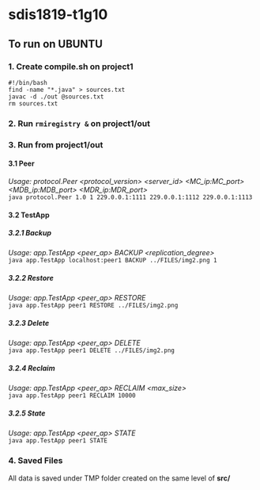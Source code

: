 # sdis1819-t1g10

## To run on UBUNTU

### 1. Create __compile.sh__ on project1
```
#!/bin/bash
find -name "*.java" > sources.txt
javac -d ./out @sources.txt
rm sources.txt
```
### 2. Run `rmiregistry &` on project1/out

### 3. Run from project1/out  

#### 3.1 Peer  
*Usage: protocol.Peer <protocol_version> <server_id> <MC_ip:MC_port> <MDB_ip:MDB_port> <MDR_ip:MDR_port>*  
`java protocol.Peer 1.0 1 229.0.0.1:1111 229.0.0.1:1112 229.0.0.1:1113`  
    
#### 3.2 TestApp  
##### 3.2.1 Backup  
*Usage: app.TestApp <peer_ap> BACKUP <filepath> <replication_degree>*  
`java app.TestApp localhost:peer1 BACKUP ../FILES/img2.png 1`  
##### 3.2.2 Restore  
*Usage: app.TestApp <peer_ap> RESTORE <filepath>*  
`java app.TestApp peer1 RESTORE ../FILES/img2.png`  
##### 3.2.3 Delete  
*Usage: app.TestApp <peer_ap> DELETE <filepath>*  
`java app.TestApp peer1 DELETE ../FILES/img2.png`  
##### 3.2.4 Reclaim  
*Usage: app.TestApp <peer_ap> RECLAIM <max_size>*  
`java app.TestApp peer1 RECLAIM 10000`  
##### 3.2.5 State  
*Usage: app.TestApp <peer_ap> STATE*  
`java app.TestApp peer1 STATE`  

### 4. Saved Files
All data is saved under TMP folder created on the same level of **src/**
